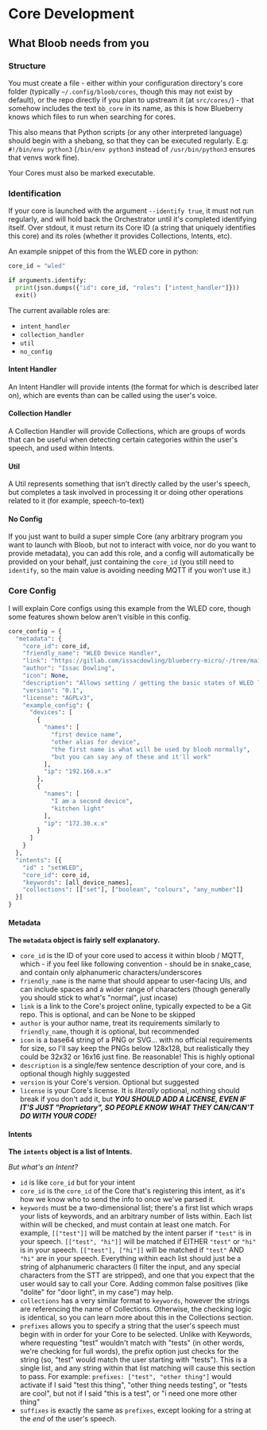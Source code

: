 # Core Development

## What Bloob needs from you

### Structure
You must create a file - either within your configuration directory's core folder (typically `~/.config/bloob/cores`, though this may not exist by default), or the repo directly if you plan to upstream it (at `src/cores/`) - that somehow includes the text `bb_core` in its name, as this is how Blueberry knows which files to run when searching for cores.

This also means that Python scripts (or any other interpreted language) should begin with a shebang, so that they can be executed regularly. E.g: `#!/bin/env python3` (`/bin/env python3` instead of `/usr/bin/python3` ensures that venvs work fine).

Your Cores must also be marked executable.

### Identification
If your core is launched with the argument `--identify true`, it must not run regularly, and will hold back the Orchestrator until it's completed identifying itself. Over stdout, it must return its Core ID (a string that uniquely identifies this core) and its roles (whether it provides Collections, Intents, etc).

An example snippet of this from the WLED core in python:
```python
core_id = "wled"

if arguments.identify:
  print(json.dumps({"id": core_id, "roles": ["intent_handler"]}))
  exit()
```

The current available roles are:

* `intent_handler`
* `collection_handler`
* `util`
* `no_config`

#### Intent Handler
An Intent Handler will provide intents (the format for which is described later on), which are events than can be called using the user's voice.

#### Collection Handler
A Collection Handler will provide Collections, which are groups of words that can be useful when detecting certain categories within the user's speech, and used within Intents.

#### Util
A Util represents something that isn't directly called by the user's speech, but completes a task involved in processing it or doing other operations related to it (for example, speech-to-text)

#### No Config
If you just want to build a super simple Core (any arbitrary program you want to launch with Bloob, but not to interact with voice, nor do you want to provide metadata), you can add this role, and a config will automatically be provided on your behalf, just containing the `core_id` (you still need to `identify`, so the main value is avoiding needing MQTT if you won't use it.)

### Core Config

I will explain Core configs using this example from the WLED core, though some features shown below aren't visible in this config.

```python
core_config = {
  "metadata": {
    "core_id": core_id,
    "friendly_name": "WLED Device Handler",
    "link": "https://gitlab.com/issacdowling/blueberry-micro/-/tree/main/src/cores/wled",
    "author": "Issac Dowling",
    "icon": None,
    "description": "Allows setting / getting the basic states of WLED lights using their REST API",
    "version": "0.1",
    "license": "AGPLv3",
    "example_config": {
      "devices": [
        {
          "names": [
            "first device name",
            "other alias for device",
            "the first name is what will be used by bloob normally",
            "but you can say any of these and it'll work"
          ],
          "ip": "192.168.x.x"
        },
        {
          "names": [
            "I am a second device",
            "kitchen light"
          ],
          "ip": "172.30.x.x"
        }
      ]
    }
  },
  "intents": [{
    "id" : "setWLED",
    "core_id": core_id,
    "keywords": [all_device_names],
    "collections": [["set"], ["boolean", "colours", "any_number"]]
  }]
}
```

#### Metadata

**The `metadata` object is fairly self explanatory.**

* `core_id` is the ID of your core used to access it within bloob / MQTT, which - if you feel like following convention - should be in snake_case, and contain only alphanumeric characters/underscores
* `friendly_name` is the name that should appear to user-facing UIs, and can include spaces and a wider range of characters (though generally you should stick to what's "normal", just incase)
* `link` is a link to the Core's project online, typically expected to be a Git repo. This is optional, and can be None to be skipped
* `author` is your author name, treat its requirements similarly to `friendly_name`, though it is optional, but recommended
* `icon` is a base64 string of a PNG or SVG... with no official requirements for size, so I'll say keep the PNGs below 128x128, but realistically they could be 32x32 or 16x16 just fine. Be reasonable! This is highly optional
* `description` is a single/few sentence description of your core, and is optional though highly suggested
* `version` is your Core's version. Optional but suggested
* `license` is your Core's license. It is _literally_ optional, nothing should break if you don't add it, but ***YOU SHOULD ADD A LICENSE, EVEN IF IT'S JUST "Proprietary", SO PEOPLE KNOW WHAT THEY CAN/CAN'T DO WITH YOUR CODE!***

#### Intents

**The `intents` object is a list of Intents.**

*But what's an Intent?*

* `id` is like `core_id` but for your intent
* `core_id` is the `core_id` of the Core that's registering this intent, as it's how we know who to send the info to once we've parsed it.
* `keywords` must be a two-dimensional list; there's a first list which wraps your lists of keywords, and an arbitrary number of lists within. Each list within will be checked, and must contain at least one match. For example, `[["test"]]` will be matched by the intent parser if `"test"` is in your speech. `[["test", "hi"]]` will be matched if EITHER `"test"` or `"hi"` is in your speech. `[["test"], ["hi"]]` will be matched if `"test"` AND `"hi"` are in your speech. Everything within each list should just be a string of alphanumeric characters (I filter the input, and any special characters from the STT are stripped), and one that you expect that the user would say to call your Core. Adding common false positives (like "dolite" for "door light", in my case") may help.
* `collections` has a very similar format to `keywords`, however the strings are referencing the name of Collections. Otherwise, the checking logic is identical, so you can learn more about this in the Collections section.
* `prefixes` allows you to specify a string that the user's speech must begin with in order for your Core to be selected. Unlike with Keywords, where requesting "test" wouldn't match with "tests" (in other words, we're checking for full words), the prefix option just checks for the string (so, "test" would match the user starting with "tests"). This is a single list, and any string within that list matching will cause this section to pass. For example: `prefixes: ["test", "other thing"]` would activate if I said "test this thing", "other thing needs testing", or "tests are cool", but not if I said "this is a test", or "i need one more other thing"
* `suffixes` is exactly the same as `prefixes`, except looking for a string at the _end_ of the user's speech.